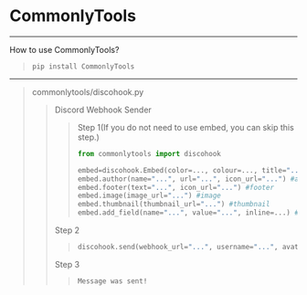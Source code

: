 # CommonlyTools

----------

How to use CommonlyTools?
>```pip install CommonlyTools```
----------

>commonlytools/discohook.py
>>Discord Webhook Sender
>>>Step 1(If you do not need to use embed, you can skip this step.)
>>>```py
>>>from commonlytools import discohook
>>>
>>>embed=discohook.Embed(color=..., colour=..., title="...", description="...") #If you need, you can enter the colour, title or descriotion
>>>embed.author(name="...", url="...", icon_url="...") #author
>>>embed.footer(text="...", icon_url="...") #footer
>>>embed.image(image_url="...") #image
>>>embed.thumbnail(thumbnail_url="...") #thumbnail
>>>embed.add_field(name="...", value="...", inline=...) #add_field #This function can unlimited superposition.
>>>```
>>
>>Step 2
>>>```py
>>>discohook.send(webhook_url="...", username="...", avatar_url="...", content="...", embeds=[...])
>>>```
>>
>>Step 3
>>>```
>>>Message was sent!
>>>```